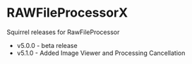 # RAWFileProcessorX
Squirrel releases for RawFileProcessor

* v5.0.0 - beta release
* v5.1.0 - Added Image Viewer and Processing Cancellation

